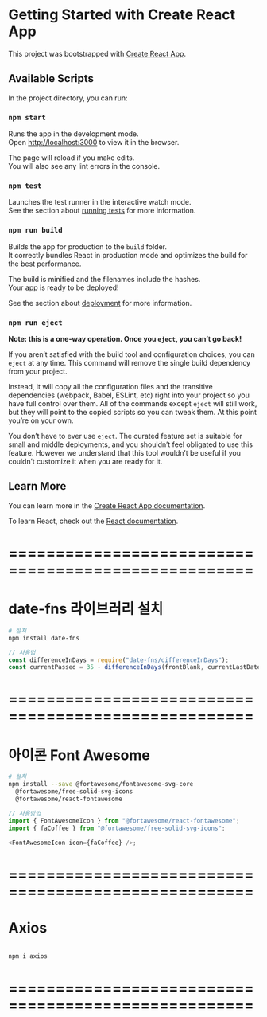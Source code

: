 # Getting Started with Create React App

This project was bootstrapped with [Create React App](https://github.com/facebook/create-react-app).

## Available Scripts

In the project directory, you can run:

### `npm start`

Runs the app in the development mode.\
Open [http://localhost:3000](http://localhost:3000) to view it in the browser.

The page will reload if you make edits.\
You will also see any lint errors in the console.

### `npm test`

Launches the test runner in the interactive watch mode.\
See the section about [running tests](https://facebook.github.io/create-react-app/docs/running-tests) for more
information.

### `npm run build`

Builds the app for production to the `build` folder.\
It correctly bundles React in production mode and optimizes the build for the best performance.

The build is minified and the filenames include the hashes.\
Your app is ready to be deployed!

See the section about [deployment](https://facebook.github.io/create-react-app/docs/deployment) for more information.

### `npm run eject`

**Note: this is a one-way operation. Once you `eject`, you can’t go back!**

If you aren’t satisfied with the build tool and configuration choices, you can `eject` at any time. This command will
remove the single build dependency from your project.

Instead, it will copy all the configuration files and the transitive dependencies (webpack, Babel, ESLint, etc) right
into your project so you have full control over them. All of the commands except `eject` will still work, but they will
point to the copied scripts so you can tweak them. At this point you’re on your own.

You don’t have to ever use `eject`. The curated feature set is suitable for small and middle deployments, and you
shouldn’t feel obligated to use this feature. However we understand that this tool wouldn’t be useful if you couldn’t
customize it when you are ready for it.

## Learn More

You can learn more in
the [Create React App documentation](https://facebook.github.io/create-react-app/docs/getting-started).

To learn React, check out the [React documentation](https://reactjs.org/).

# ====================================================

# date-fns 라이브러리 설치

```bash
# 설치
npm install date-fns
```

```js
// 사용법
const differenceInDays = require("date-fns/differenceInDays");
const currentPassed = 35 - differenceInDays(frontBlank, currentLastDate);
```

# ====================================================

# 아이콘 Font Awesome

```bash
# 설치
npm install --save @fortawesome/fontawesome-svg-core
  @fortawesome/free-solid-svg-icons
  @fortawesome/react-fontawesome
```

```js
// 사용방법
import { FontAwesomeIcon } from "@fortawesome/react-fontawesome";
import { faCoffee } from "@fortawesome/free-solid-svg-icons";

<FontAwesomeIcon icon={faCoffee} />;
```

# ====================================================

# Axios

```bash

npm i axios

```

# ====================================================
